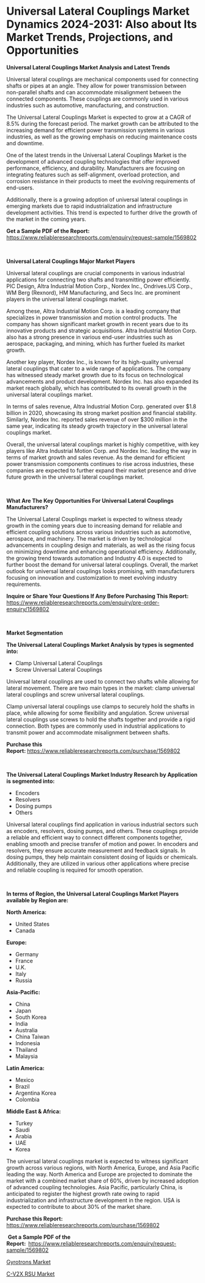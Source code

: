 <p><h1>Universal Lateral Couplings Market Dynamics 2024-2031: Also about Its Market Trends, Projections, and Opportunities</h1></p><p><strong>Universal Lateral Couplings Market Analysis and Latest Trends</strong></p>
<p><p>Universal lateral couplings are mechanical components used for connecting shafts or pipes at an angle. They allow for power transmission between non-parallel shafts and can accommodate misalignment between the connected components. These couplings are commonly used in various industries such as automotive, manufacturing, and construction.</p><p>The Universal Lateral Couplings Market is expected to grow at a CAGR of 8.5% during the forecast period. The market growth can be attributed to the increasing demand for efficient power transmission systems in various industries, as well as the growing emphasis on reducing maintenance costs and downtime.</p><p>One of the latest trends in the Universal Lateral Couplings Market is the development of advanced coupling technologies that offer improved performance, efficiency, and durability. Manufacturers are focusing on integrating features such as self-alignment, overload protection, and corrosion resistance in their products to meet the evolving requirements of end-users.</p><p>Additionally, there is a growing adoption of universal lateral couplings in emerging markets due to rapid industrialization and infrastructure development activities. This trend is expected to further drive the growth of the market in the coming years.</p></p>
<p><strong>Get a Sample PDF of the Report:&nbsp;</strong> <a href="https://www.reliableresearchreports.com/enquiry/request-sample/1569802">https://www.reliableresearchreports.com/enquiry/request-sample/1569802</a></p>
<p>&nbsp;</p>
<p><strong>Universal Lateral Couplings Major Market Players</strong></p>
<p><p>Universal lateral couplings are crucial components in various industrial applications for connecting two shafts and transmitting power efficiently. PIC Design, Altra Industrial Motion Corp., Nordex Inc., Ondrives.US Corp., WM Berg (Rexnord), HM Manufacturing, and Secs Inc. are prominent players in the universal lateral couplings market.</p><p>Among these, Altra Industrial Motion Corp. is a leading company that specializes in power transmission and motion control products. The company has shown significant market growth in recent years due to its innovative products and strategic acquisitions. Altra Industrial Motion Corp. also has a strong presence in various end-user industries such as aerospace, packaging, and mining, which has further fueled its market growth.</p><p>Another key player, Nordex Inc., is known for its high-quality universal lateral couplings that cater to a wide range of applications. The company has witnessed steady market growth due to its focus on technological advancements and product development. Nordex Inc. has also expanded its market reach globally, which has contributed to its overall growth in the universal lateral couplings market.</p><p>In terms of sales revenue, Altra Industrial Motion Corp. generated over $1.8 billion in 2020, showcasing its strong market position and financial stability. Similarly, Nordex Inc. reported sales revenue of over $300 million in the same year, indicating its steady growth trajectory in the universal lateral couplings market.</p><p>Overall, the universal lateral couplings market is highly competitive, with key players like Altra Industrial Motion Corp. and Nordex Inc. leading the way in terms of market growth and sales revenue. As the demand for efficient power transmission components continues to rise across industries, these companies are expected to further expand their market presence and drive future growth in the universal lateral couplings market.</p></p>
<p>&nbsp;</p>
<p><strong>What Are The Key Opportunities For Universal Lateral Couplings Manufacturers?</strong></p>
<p><p>The Universal Lateral Couplings market is expected to witness steady growth in the coming years due to increasing demand for reliable and efficient coupling solutions across various industries such as automotive, aerospace, and machinery. The market is driven by technological advancements in coupling design and materials, as well as the rising focus on minimizing downtime and enhancing operational efficiency. Additionally, the growing trend towards automation and Industry 4.0 is expected to further boost the demand for universal lateral couplings. Overall, the market outlook for universal lateral couplings looks promising, with manufacturers focusing on innovation and customization to meet evolving industry requirements.</p></p>
<p><strong>Inquire or Share Your Questions If Any Before Purchasing This Report:</strong> <a href="https://www.reliableresearchreports.com/enquiry/pre-order-enquiry/1569802">https://www.reliableresearchreports.com/enquiry/pre-order-enquiry/1569802</a></p>
<p>&nbsp;</p>
<p><strong>Market Segmentation</strong></p>
<p><strong>The Universal Lateral Couplings Market Analysis by types is segmented into:</strong></p>
<p><ul><li>Clamp Universal Lateral Couplings</li><li>Screw Universal Lateral Couplings</li></ul></p>
<p><p>Universal lateral couplings are used to connect two shafts while allowing for lateral movement. There are two main types in the market: clamp universal lateral couplings and screw universal lateral couplings. </p><p>Clamp universal lateral couplings use clamps to securely hold the shafts in place, while allowing for some flexibility and angulation. Screw universal lateral couplings use screws to hold the shafts together and provide a rigid connection. Both types are commonly used in industrial applications to transmit power and accommodate misalignment between shafts.</p></p>
<p><strong>Purchase this Report:&nbsp;</strong><a href="https://www.reliableresearchreports.com/purchase/1569802">https://www.reliableresearchreports.com/purchase/1569802</a></p>
<p>&nbsp;</p>
<p><strong>The Universal Lateral Couplings Market Industry Research by Application is segmented into:</strong></p>
<p><ul><li>Encoders</li><li>Resolvers</li><li>Dosing pumps</li><li>Others</li></ul></p>
<p><p>Universal lateral couplings find application in various industrial sectors such as encoders, resolvers, dosing pumps, and others. These couplings provide a reliable and efficient way to connect different components together, enabling smooth and precise transfer of motion and power. In encoders and resolvers, they ensure accurate measurement and feedback signals. In dosing pumps, they help maintain consistent dosing of liquids or chemicals. Additionally, they are utilized in various other applications where precise and reliable coupling is required for smooth operation.</p></p>
<p>&nbsp;</p>
<p><strong>In terms of Region, the Universal Lateral Couplings Market Players available by Region are:</strong></p>
<p>
    <p> <strong> North America: </strong>
        <ul>
            <li>United States</li>
            <li>Canada</li>
        </ul>
        </p> 
    <p> <strong> Europe: </strong>
        <ul>
            <li>Germany</li>
            <li>France</li>
            <li>U.K.</li>
            <li>Italy</li>
            <li>Russia</li>
        </ul>
        </p> 
    <p> <strong> Asia-Pacific: </strong>
        <ul>
            <li>China</li>
            <li>Japan</li>
            <li>South Korea</li>
            <li>India</li>
            <li>Australia</li>
            <li>China Taiwan</li>
            <li>Indonesia</li>
            <li>Thailand</li>
            <li>Malaysia</li>
        </ul>
        </p> 
    <p> <strong> Latin America: </strong>
        <ul>
            <li>Mexico</li>
            <li>Brazil</li>
            <li>Argentina Korea</li>
            <li>Colombia</li>
        </ul>
        </p> 
    <p> <strong> Middle East & Africa: </strong>
        <ul>
            <li>Turkey</li>
            <li>Saudi</li>
            <li>Arabia</li>
            <li>UAE</li>
            <li>Korea</li>
        </ul>
    </p>
    </p>
<p><p>The universal lateral couplings market is expected to witness significant growth across various regions, with North America, Europe, and Asia Pacific leading the way. North America and Europe are projected to dominate the market with a combined market share of 60%, driven by increased adoption of advanced coupling technologies. Asia Pacific, particularly China, is anticipated to register the highest growth rate owing to rapid industrialization and infrastructure development in the region. USA is expected to contribute to about 30% of the market share.</p></p>
<p><strong>Purchase this Report: </strong><a href="https://www.reliableresearchreports.com/purchase/1569802">https://www.reliableresearchreports.com/purchase/1569802</a></p>
<p>&nbsp;<strong>Get a Sample PDF of the Report:&nbsp;&nbsp;</strong><a href="https://www.reliableresearchreports.com/enquiry/request-sample/1569802">https://www.reliableresearchreports.com/enquiry/request-sample/1569802</a></p>
<p><strong></strong></p>
<p><p><a href="https://issuu.com/reportprime-2/docs/gyrotrons-market-size-2030.pptx">Gyrotrons Market</a></p><p><a href="https://issuu.com/reportprime-2/docs/c-v2x-rsu-market-size-2030.pptx">C-V2X RSU Market</a></p></p>